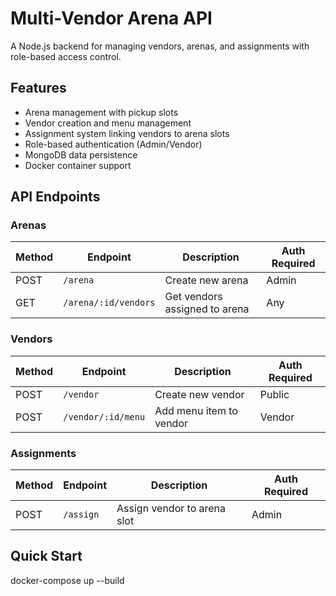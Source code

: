 # Multi-Vendor Arena API

A Node.js backend for managing vendors, arenas, and assignments with role-based access control.

## Features

- Arena management with pickup slots
- Vendor creation and menu management
- Assignment system linking vendors to arena slots
- Role-based authentication (Admin/Vendor)
- MongoDB data persistence
- Docker container support

## API Endpoints

### Arenas
| Method | Endpoint             | Description                     | Auth Required |
|--------|----------------------|---------------------------------|---------------|
| POST   | `/arena`             | Create new arena                | Admin         |
| GET    | `/arena/:id/vendors` | Get vendors assigned to arena   | Any           |

### Vendors
| Method | Endpoint             | Description                     | Auth Required |
|--------|----------------------|---------------------------------|---------------|
| POST   | `/vendor`            | Create new vendor               | Public        |
| POST   | `/vendor/:id/menu`   | Add menu item to vendor         | Vendor        |

### Assignments
| Method | Endpoint    | Description                     | Auth Required |
|--------|-------------|---------------------------------|---------------|
| POST   | `/assign`   | Assign vendor to arena slot     | Admin         |

## Quick Start
docker-compose up --build